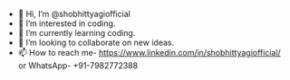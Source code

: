 - 👋 Hi, I’m @shobhittyagiofficial
- 👀 I’m interested in coding.
- 🌱 I’m currently learning coding.
- 💞️ I’m looking to collaborate on new ideas.
- 📫 How to reach me- https://www.linkedin.com/in/shobhittyagiofficial/ or WhatsApp- +91-7982772388

<!---
shobhittyagiofficial/shobhittyagiofficial is a ✨ special ✨ repository because its `README.md` (this file) appears on your GitHub profile.
You can click the Preview link to take a look at your changes.
--->
